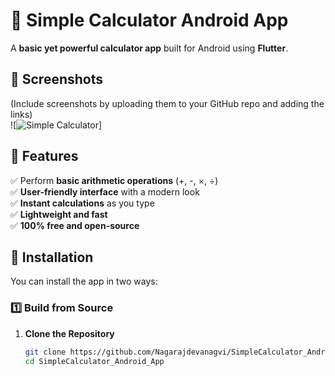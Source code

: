 # 🧮 Simple Calculator Android App  

A **basic yet powerful calculator app** built for Android using **Flutter**.  

## 📸 Screenshots  
(Include screenshots by uploading them to your GitHub repo and adding the links)  
![![Simple Calculator](https://github.com/user-attachments/assets/43a8bfda-a421-4bbc-81f9-f7c5d9ffe99f)]

## 🚀 Features  
✅ Perform **basic arithmetic operations** (+, -, ×, ÷)  
✅ **User-friendly interface** with a modern look  
✅ **Instant calculations** as you type  
✅ **Lightweight and fast**  
✅ **100% free and open-source**  

## 📲 Installation  
You can install the app in two ways:  

### 1️⃣ **Build from Source**  
1. **Clone the Repository**  
   ```sh
   git clone https://github.com/Nagarajdevanagvi/SimpleCalculator_Android_App.git
   cd SimpleCalculator_Android_App
